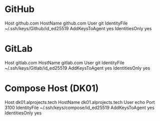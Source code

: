 # GitHub
Host github.com
    HostName github.com
    User git
    IdentityFile ~/.ssh/keys/Github/id_ed25519
    AddKeysToAgent yes
    IdentitiesOnly yes

# GitLab
Host gitlab.com
    HostName gitlab.com
    User git
    IdentityFile ~/.ssh/keys/Gitlab/id_ed25519
    AddKeysToAgent yes
    IdentitiesOnly yes

# Compose Host (DK01)
Host dk01.alprojects.tech
    HostName dk01.alprojects.tech
    User echo
    Port 3100
    IdentityFile ~/.ssh/keys/compose/id_ed25519
    AddKeysToAgent yes
    IdentitiesOnly yes

